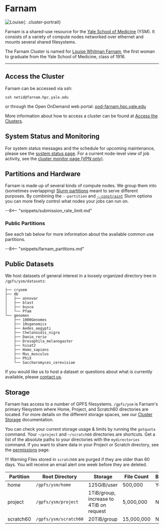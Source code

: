 # Farnam

![Louise](/img/Louise-Whitman-Farnam.jpg){: .cluster-portrait}

Farnam is a shared-use resource for the [Yale School of Medicine](https://medicine.yale.edu) (YSM). It consists of a variety of compute nodes networked over ethernet and mounts several shared filesystems.

The Farnam Cluster is named for [Louise Whitman Farnam](http://archives.yalealumnimagazine.com/issues/2006_09/old_yale.html), the first woman to graduate from the Yale School of Medicine, class of 1916.

- - -

## Access the Cluster

Farnam can be accessed via ssh: 
```
ssh netid@farnam.hpc.yale.edu
```

or through the Open OnDemand web portal: [ood-farnam.hpc.yale.edu](https://ood-farnam.hpc.yale.edu)

More information about how to access a cluster can be found at [Access the Clusters](clusters-at-yale/access).

## System Status and Monitoring

For system status messages and the schedule for upcoming maintenance, please see the [system status page](https://research.computing.yale.edu/support/hpc/system-status). For a current node-level view of job activity, see the [cluster monitor page (VPN only)](http://cluster.ycrc.yale.edu/farnam/).

## Partitions and Hardware

Farnam is made up of several kinds of compute nodes. We group them into  (sometimes overlapping)  [Slurm partitions](/clusters-at-yale/job-scheduling) meant to serve different purposes. By combining the `--partition` and [`--constraint`](/clusters-at-yale/job-scheduling/resource-requests#features-and-constraints) Slurm options you can more finely control what nodes your jobs can run on.

--8<-- "snippets/submission_rate_limit.md"

### Public Partitions

See each tab below for more information about the available common use partitions.

--8<-- "snippets/farnam_partitions.md"

## Public Datasets

We host datasets of general interest in a loosely organized directory tree in `/gpfs/ysm/datasets`:

```
├── cryoem
├── db
│   ├── annovar
│   ├── blast
│   ├── busco
│   └── Pfam
└── genomes
    ├── 1000Genomes
    ├── 10xgenomics
    ├── Aedes_aegypti
    ├── Chelonoidis_nigra
    ├── Danio_rerio
    ├── Drosophila_melanogaster
    ├── hisat2
    ├── Homo_sapiens
    ├── Mus_musculus
    ├── PhiX
    └── Saccharomyces_cerevisiae
```

If you would like us to host a dataset or questions about what is currently available, please [contact us](/#get-help).

## Storage

Farnam has access to a number of GPFS filesystems. `/gpfs/ysm` is Farnam's primary filesystem where Home, Project, and Scratch60 directories are located. For more details on the different storage spaces, see our [Cluster Storage](/clusters-at-yale/data/index) documentation.

You can check your current storage usage & limits by running the `getquota` command. Your `~/project` and `~/scratch60` directories are shortcuts. Get a list of the absolute paths to your directories with the `mydirectories` command. If you want to share data in your Project or Scratch directory, see the [permissions](/clusters-at-yale/data/permissions/) page.

!!! Warning
    Files stored in `scratch60` are purged if they are older than 60 days. You will receive an email alert one week before they are deleted.

|Partition  | Root Directory       | Storage                                 | File Count | Backups |
|-----------|----------------------|-----------------------------------------|------------|---------|
| home      | `/gpfs/ysm/home`     | 125GiB/user                             | 500,000    | Yes     |
| project   | `/gpfs/ysm/project`  | 1TiB/group, increase to 4TiB on request | 5,000,000  | No      |
| scratch60 | `/gpfs/ysm/scratch60`| 20TiB/group                             | 15,000,000 | No      |

